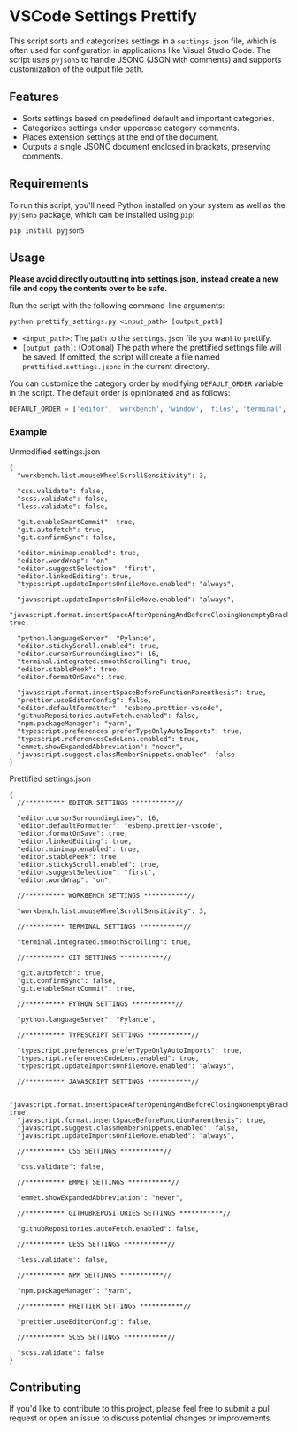 # VSCode Settings Prettify

This script sorts and categorizes settings in a `settings.json` file, which is often used for configuration in applications like Visual Studio Code. The script uses `pyjson5` to handle JSONC (JSON with comments) and supports customization of the output file path.

## Features

- Sorts settings based on predefined default and important categories.
- Categorizes settings under uppercase category comments.
- Places extension settings at the end of the document.
- Outputs a single JSONC document enclosed in brackets, preserving comments.

## Requirements

To run this script, you'll need Python installed on your system as well as the `pyjson5` package, which can be installed using `pip`:

`pip install pyjson5`

## Usage

**Please avoid directly outputting into settings.json, instead create a new file and copy the contents over to be safe.**

Run the script with the following command-line arguments:

`python prettify_settings.py <input_path> [output_path]`

- `<input_path>`: The path to the `settings.json` file you want to prettify.
- `[output_path]`: (Optional) The path where the prettified settings file will be saved. If omitted, the script will create a file named `prettified.settings.jsonc` in the current directory.

You can customize the category order by modifying `DEFAULT_ORDER` variable in the script. The default order is opinionated and as follows:

```python
DEFAULT_ORDER = ['editor', 'workbench', 'window', 'files', 'terminal', 'github', 'git', 'security', 'python', 'typescript', 'javascript']
```

### Example

Unmodified settings.json

```jsonc
{
  "workbench.list.mouseWheelScrollSensitivity": 3,

  "css.validate": false,
  "scss.validate": false,
  "less.validate": false,

  "git.enableSmartCommit": true,
  "git.autofetch": true,
  "git.confirmSync": false,

  "editor.minimap.enabled": true,
  "editor.wordWrap": "on",
  "editor.suggestSelection": "first",
  "editor.linkedEditing": true,
  "typescript.updateImportsOnFileMove.enabled": "always",

  "javascript.updateImportsOnFileMove.enabled": "always",
  "javascript.format.insertSpaceAfterOpeningAndBeforeClosingNonemptyBrackets": true,

  "python.languageServer": "Pylance",
  "editor.stickyScroll.enabled": true,
  "editor.cursorSurroundingLines": 16,
  "terminal.integrated.smoothScrolling": true,
  "editor.stablePeek": true,
  "editor.formatOnSave": true,

  "javascript.format.insertSpaceBeforeFunctionParenthesis": true,
  "prettier.useEditorConfig": false,
  "editor.defaultFormatter": "esbenp.prettier-vscode",
  "githubRepositories.autoFetch.enabled": false,
  "npm.packageManager": "yarn",
  "typescript.preferences.preferTypeOnlyAutoImports": true,
  "typescript.referencesCodeLens.enabled": true,
  "emmet.showExpandedAbbreviation": "never",
  "javascript.suggest.classMemberSnippets.enabled": false
}
```

Prettified settings.json

```jsonc
{
  //********** EDITOR SETTINGS ***********//

  "editor.cursorSurroundingLines": 16,
  "editor.defaultFormatter": "esbenp.prettier-vscode",
  "editor.formatOnSave": true,
  "editor.linkedEditing": true,
  "editor.minimap.enabled": true,
  "editor.stablePeek": true,
  "editor.stickyScroll.enabled": true,
  "editor.suggestSelection": "first",
  "editor.wordWrap": "on",

  //********** WORKBENCH SETTINGS ***********//

  "workbench.list.mouseWheelScrollSensitivity": 3,

  //********** TERMINAL SETTINGS ***********//

  "terminal.integrated.smoothScrolling": true,

  //********** GIT SETTINGS ***********//

  "git.autofetch": true,
  "git.confirmSync": false,
  "git.enableSmartCommit": true,

  //********** PYTHON SETTINGS ***********//

  "python.languageServer": "Pylance",

  //********** TYPESCRIPT SETTINGS ***********//

  "typescript.preferences.preferTypeOnlyAutoImports": true,
  "typescript.referencesCodeLens.enabled": true,
  "typescript.updateImportsOnFileMove.enabled": "always",

  //********** JAVASCRIPT SETTINGS ***********//

  "javascript.format.insertSpaceAfterOpeningAndBeforeClosingNonemptyBrackets": true,
  "javascript.format.insertSpaceBeforeFunctionParenthesis": true,
  "javascript.suggest.classMemberSnippets.enabled": false,
  "javascript.updateImportsOnFileMove.enabled": "always",

  //********** CSS SETTINGS ***********//

  "css.validate": false,

  //********** EMMET SETTINGS ***********//

  "emmet.showExpandedAbbreviation": "never",

  //********** GITHUBREPOSITORIES SETTINGS ***********//

  "githubRepositories.autoFetch.enabled": false,

  //********** LESS SETTINGS ***********//

  "less.validate": false,

  //********** NPM SETTINGS ***********//

  "npm.packageManager": "yarn",

  //********** PRETTIER SETTINGS ***********//

  "prettier.useEditorConfig": false,

  //********** SCSS SETTINGS ***********//

  "scss.validate": false
}

```

## Contributing

If you'd like to contribute to this project, please feel free to submit a pull request or open an issue to discuss potential changes or improvements.
